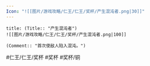 ```yaml
---
Icon: "![[图片/游戏攻略/仁王/仁王/奖杯/产生混沌者.png|30]]"
---
```

```ad-common-bronze-trophy
title: (Title:: "产生混沌者")
![[图片/游戏攻略/仁王/仁王/奖杯/产生混沌者.png|100]]

(Comment:: "首次使敌人陷入混沌。")
```

#仁王/仁王/奖杯 #奖杯 #奖杯/铜
